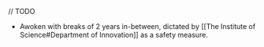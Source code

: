 // TODO

- Awoken with breaks of 2 years in-between, dictated by [[The Institute of Science#Department of Innovation]] as a safety measure.